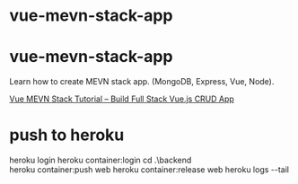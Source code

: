 # vue-mevn-stack-app

# vue-mevn-stack-app
Learn how to create MEVN stack app. (MongoDB, Express, Vue, Node).

[Vue MEVN Stack Tutorial – Build Full Stack Vue.js CRUD App](https://www.positronx.io/vue-mevn-stack-tutorial-build-full-stack-vue-js-crud-app/)

# push to heroku
heroku login
heroku container:login
cd .\backend\
heroku container:push web
heroku container:release web
heroku logs --tail


